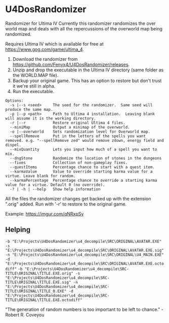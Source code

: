# U4DosRandomizer
Randomizer for Ultima IV
Currently this randomizer randomizes the over world map and deals with all the repercussions of the overworld map being randomized.

Requires Ultima IV which is available for free at https://www.gog.com/game/ultima_4.

1. Download the randomizer from https://github.com/Fenyx4/U4DosRandomizer/releases.
1. Unzip and drop the executable in the Ultima IV directory (same folder as the WORLD.MAP file).
1. Backup your original game. This has an option to restore but don't trust it we're still in alpha.
1. Run the executable.

```
Options:
  -s |--s <seed>     The seed for the randomizer.  Same seed will produce the same map.
  -p |--p <path>     Path to Ultima 4 installation.  Leaving blank will assume it is the working directory.
  -r |--r            Restore original Ultima 4 files.
  --miniMap          Output a minimap of the overworld.
  -o |--overworld    Sets randomization level for Overworld map.
  --spellRemove      Put in the letters of the spells you want removed. e.g. "--spellRemove zed" would remove zdown, energy field and dispel.
  --mixQuantity      Lets you input how much of a spell you want to mix.
  --dngStone         Randomize the location of stones in the dungeons
  --fixes            Collection of non-gameplay fixes.
  --questItems       Percentage chance to start with a quest item.
  --karmaValue       Value to override starting karma value for a virtue. Leave blank for random.
  --karmaPercentage  Percentage chance to override a starting karma value for a virtue. Default 0 (no override).
  -? | -h | --help   Show help information
```
  
All the files the randomizer changes get backed up with the extension ".orig" added. Run with '-r' to restore to the original game.

Example: https://imgur.com/qNRxpSy

## Helping

```-b "E:\Projects\U4DosRandomizer\u4_decompile\SRC\ORIGINAL\AVATAR.EXE" -s "E:\Projects\U4DosRandomizer\u4_decompile\SRC\ORIGINAL\AVATAR.EXE.sig" -n "E:\Projects\U4DosRandomizer\u4_decompile\SRC\ORIGINAL\U4_MAIN.EXE" -d "E:\Projects\U4DosRandomizer\u4_decompile\SRC\ORIGINAL\AVATAR.EXE.octodiff"```
```-b "E:\Projects\U4DosRandomizer\u4_decompile\SRC-TITLE\ORIGINAL\TITLE.EXE.orig" -s "E:\Projects\U4DosRandomizer\u4_decompile\SRC-TITLE\ORIGINAL\TITLE.EXE.sig" -n "E:\Projects\U4DosRandomizer\u4_decompile\SRC-TITLE\ORIGINAL\TITLE_0.EXE" -d "E:\Projects\U4DosRandomizer\u4_decompile\SRC-TITLE\ORIGINAL\TITLE.EXE.octodiff"```

"The generation of random numbers is too important to be left to chance." - Robert R. Coveyou